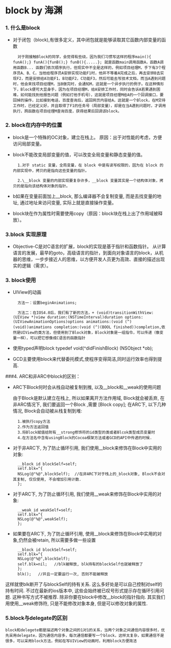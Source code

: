 # block by 海渊


### 1. 什么是block

* 对于闭包（block),有很多定义，其中闭包就是能够读取其它函数内部变量的函数
 
 		对于刚接触Block的同学，会觉得有些绕，因为我们习惯写这样的程序main(){ funA();} funA(){funB();} funB(){.....}; 就是函数main调用函数A，函数A调用函数B... 函数们依次顺序执行，但现实中不全是这样的，例如项目经理M，手下有3个程序员A、B、C，当他给程序员A安排实现功能F1时，他并不等着A完成之后，再去安排B去实现F2，而是安排给A功能F1，B功能F2，C功能F3，然后可能去写技术文档，而当A遇到问题时，他会来找项目经理M，当B做完时，会通知M，这就是一个异步执行的例子。在这种情形下，Block便可大显身手，因为在项目经理M，给A安排工作时，同时会告诉A若果遇到困难，如何能找到他报告问题（例如打他手机号），这就是项目经理M给A的一个回调接口，要回掉的操作，比如接到电话，百度查询后，返回网页内容给A，这就是一个Block，在M交待工作时，已经定义好，并且取得了F1的任务号（局部变量），却是在当A遇到问题时，才调用执行，跨函数在项目经理M查询百度，获得结果后回调该block。


### 2. block在内存中的位置

* block是一个特殊的OC对象，建立在栈上。
原因：出于对性能的考虑，方便访问局部变量。

* block不能改变局部变量的值，可以改变全局变量和静态变量的值。
   		
   		1.对于 static 变量，全局变量，在 block 中是有读写权限的，因为在 block 的内部实现中，拷贝的是指向这些变量的指针。
   
   		2.\__block 变量的内部实现要复杂许多，__block 变量其实是一个结构体对象，拷贝的是指向该结构体对象的指针。

* b如果在变量前面加上__block, 那么编译器不会复制变量, 而是去找变量的地址, 通过地址来访问变量, 实际上就是直接操作变量。

* block块在作为属性时需要使用copy（原因：block块在栈上出了作用域被释放）。

### 3.block 实现原理

* Objective-C是对C语言的扩展，block的实现是基于指针和函数指针。
从计算语言的发展，最早的goto，高级语言的指针，到面向对象语言的block，从机器的思维，一步步接近人的思维，以方便开发人员更为高效、直接的描述出现实的逻辑（需求）。


### 3. block使用

* UIView的动画

		方法一：设置beginAnimations;
	
		方法二：在IOS4.0后，我们有了新的方法，+ (void)transitionWithView:(UIView *)view duration:(NSTimeInterval)duration options:(UIViewAnimationOptions)options animations:(void (^)(void))animations completion:(void (^)(BOOL finished))completion,依然是UIView的类方法，但使用到了Block对象，Block对象是一组指令，可以传递（像变量一样），可以把它想像成C语言的函数指针

* 使用typed声明block
typedef void(^didFinishBlock) (NSObject *ob);

* GCD主要使用block来代替委托模式,使程序变得简洁,同时运行效率也得到提高.

###4. ARC和非ARC中block的区别：

* ARC下Block何时会从栈自动被复制到推, 以及\__block和__weak的使用问题

	由于Block是默认建立在栈上, 所以如果离开方法作用域, Block就会被丢弃, 在非ARC情况下, 我们要返回一个Block ,需要 [Block copy];
在ARC下, 以下几种情况, Block会自动被从栈复制到堆:

		1.被执行copy方法
		2.作为方法返回值
		3.将Block赋值给附有__strong修饰符的id类型的类或者Blcok类型成员变量时
		4.在方法名中含有usingBlock的Cocoa框架方法或者GCD的API中传递的时候.
	
* 对于非ARC下, 为了防止循环引用, 我们使用__block来修饰在Block中实用的对象:
	
		__block id blockSelf=self;
		self.blk=^{
		NSLog(@"%@",blockSelf);  //在非ARC下对于栈上的_block对象, Block不会对其复制, 仅仅使用, 不会增加引用计数.
		};
		
* 对于ARC下, 为了防止循环引用, 我们使用\__weak来修饰在Block中实用的对象:	

		__weak id weakSelf=self;
		self.blk=^{
		NSLog(@"%@",weakSelf);
		};
		
* 如果要在ARC下, 为了防止循环引用, 使用__block来修饰在Block中实用的对象,仍然会被retain, 所以需要多做一些设置

		__block id blockSelf=self;
		self.blk=^{
		NSLog(@"%@",blockSelf);
		self.blk=nil;   //blk被释放, blk持有的blockSelf也就被释放了
		};
		blk();   //并且一定要运行一次, 否则不能被释放
这样就使blk断开了与blockSelf的持有关系.
这么多好处是可以自己控制对self的持有时间.
不过在最新的ios版本中, 这些会始终被已叹号形式提示存在循环引用问题. 
这种书写方式不被推荐. 除非你要在block中修改\__block的指针指向.
其实我们用使用__weak修饰符, 只是不能修改对象本身, 但是可以修改对象的属性. 

### 5.block与delegate的区别

	block和delegete都是描述两个对象之间的1对1的关系，当两个对象之间通信内容很多时，优先采用delegate，因为通信内容多，每次通信都要写一个block，这样太复杂，如果通信不是很多，可以采用block方法，例如在写UIView的动画时，利用block方便简洁
